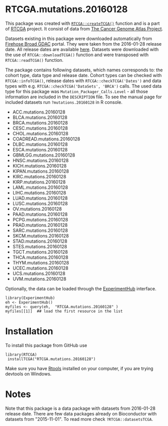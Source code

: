# RTCGA.mutations.20160128 

This package was created with [`RTCGA::createTCGA()`](http://rtcga.github.io/RTCGA/staticdocs/createTCGA.html) function and is a part of [RTCGA](http://rtcga.github.io/RTCGA/) project. It consist of
data from [The Cancer Genome Atlas Project](https://cancergenome.nih.gov/abouttcga). 

Datasets existing in this package were downloaded automatically from [Firehose Broad GDAC](http://gdac.broadinstitute.org/) portal. They were taken
from the 2016-01-28 release date. All release dates are available [here](http://gdac.broadinstitute.org/runs/). Datasets were downloaded with the use of `RTCGA::downloadTCGA()` function and were transposed with `RTCGA::readTCGA()` function.

The package contains following datasets, which names corresponds to: the cohort type, data type and release date. Cohort types can be checked
with `RTCGA::infoTCGA()`, release dates with `RTCGA::checkTCGA('Dates')` and data types with e.g. `RTCGA::checkTCGA('DataSets', 'BRCA')` calls. 
The used data type for this package was ` Mutation_Packager_Calls.Level ` - all those information are included in the `DESCRIPTION` file. To see
the manual page for included datasets run  `?mutations.20160128` in R console. 

-  ACC.mutations.20160128 
-  BLCA.mutations.20160128 
-  BRCA.mutations.20160128 
-  CESC.mutations.20160128 
-  CHOL.mutations.20160128 
-  COADREAD.mutations.20160128 
-  DLBC.mutations.20160128 
-  ESCA.mutations.20160128 
-  GBMLGG.mutations.20160128 
-  HNSC.mutations.20160128 
-  KICH.mutations.20160128 
-  KIPAN.mutations.20160128 
-  KIRC.mutations.20160128 
-  KIRP.mutations.20160128 
-  LAML.mutations.20160128 
-  LIHC.mutations.20160128 
-  LUAD.mutations.20160128 
-  LUSC.mutations.20160128 
-  OV.mutations.20160128 
-  PAAD.mutations.20160128 
-  PCPG.mutations.20160128 
-  PRAD.mutations.20160128 
-  SARC.mutations.20160128 
-  SKCM.mutations.20160128 
-  STAD.mutations.20160128 
-  STES.mutations.20160128 
-  TGCT.mutations.20160128 
-  THCA.mutations.20160128 
-  THYM.mutations.20160128 
-  UCEC.mutations.20160128 
-  UCS.mutations.20160128 
-  UVM.mutations.20160128 

Optionally, the data can be loaded through the [ExperimentHub](http://www.bioconductor.org/packages/3.4/bioc/vignettes/ExperimentHubData/inst/doc/ExperimentHubData.html) interface.

```{r, eval=FALSE}
library(ExperimentHub)
eh <- ExperimentHub()
myfiles <- query(eh,  "RTCGA.mutations.20160128" )
myfiles[[1]]  ## load the first resource in the list
```


# Installation 

To install this package from GitHub use
```{r, eval=FALSE}
library(RTCGA) 
 installTCGA("RTCGA.mutations.20160128") 
```

Make sure you have [Rtools](https://cran.r-project.org/bin/windows/Rtools/) installed on your computer, if you are trying devtools on Windows.

# Notes

Note that this package is a data package with datasets from 2016-01-28 release date. There are few data packages already on Bioconductor with datasets from "2015-11-01". To read more check `?RTCGA::datasetsTCGA`.
